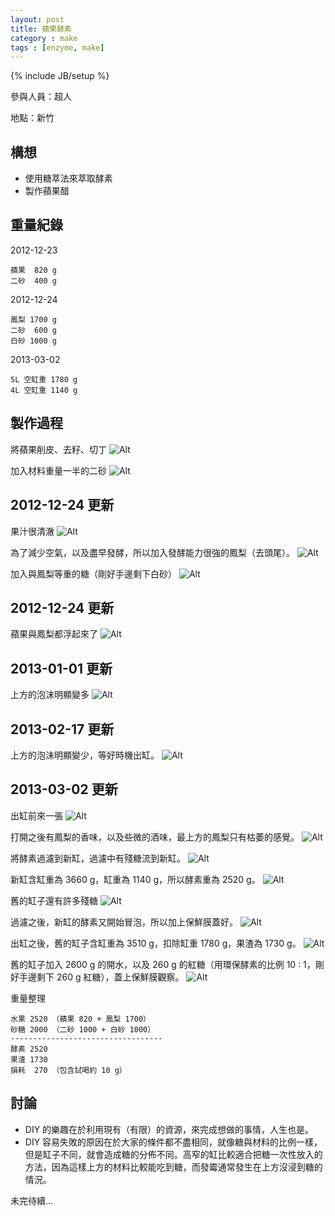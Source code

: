 ```yaml
---
layout: post
title: 蘋果酵素
category : make
tags : [enzyme, make]
---
```

{% include JB/setup %}

參與人員：超人

地點：新竹

## 構想

* 使用糖萃法來萃取酵素
* 製作蘋果醋

## 重量紀錄

2012-12-23

    蘋果  820 g
    二砂  400 g

2012-12-24

    鳳梨 1700 g
    二砂  600 g
    白砂 1000 g

2013-03-02

    5L 空缸重 1780 g
    4L 空缸重 1140 g

## 製作過程

將蘋果削皮、去籽、切丁
![Alt](/img/make/2012-12-23/IMG_20121223_215942.jpg)

加入材料重量一半的二砂
![Alt](/img/make/2012-12-23/IMG_20121223_220845.jpg)

## 2012-12-24 更新

果汁很清澈
![Alt](/img/make/2012-12-23/IMG_20121224_172556.jpg)

為了減少空氣，以及盡早發酵，所以加入發酵能力很強的鳳梨（去頭尾）。
![Alt](/img/make/2012-12-23/IMG_20121224_173231.jpg)

加入與鳳梨等重的糖（剛好手邊剩下白砂）
![Alt](/img/make/2012-12-23/IMG_20121224_174951.jpg)

## 2012-12-24 更新

蘋果與鳳梨都浮起來了
![Alt](/img/make/2012-12-23/IMG_20121227_185937.jpg)

## 2013-01-01 更新

上方的泡沫明顯變多
![Alt](/img/make/2012-12-23/IMG_20130101_000229.jpg)

## 2013-02-17 更新

上方的泡沫明顯變少，等好時機出缸。
![Alt](/img/make/2012-12-23/IMG_20130217_205355.jpg)

## 2013-03-02 更新

出缸前來一張
![Alt](/img/make/2012-12-23/IMG_20130302_111232.jpg)

打開之後有鳳梨的香味，以及些微的酒味，最上方的鳳梨只有枯萎的感覺。
![Alt](/img/make/2012-12-23/IMG_20130302_111455.jpg)

將酵素過濾到新缸，過濾中有殘糖流到新缸。
![Alt](/img/make/2012-12-23/IMG_20130302_112100.jpg)

新缸含缸重為 3660 g，缸重為 1140 g，所以酵素重為 2520 g。
![Alt](/img/make/2012-12-23/IMG_20130302_114054.jpg)

舊的缸子還有許多殘糖
![Alt](/img/make/2012-12-23/IMG_20130302_114122.jpg)

過濾之後，新缸的酵素又開始冒泡，所以加上保鮮膜蓋好。
![Alt](/img/make/2012-12-23/IMG_20130302_114657.jpg)

出缸之後，舊的缸子含缸重為 3510 g，扣除缸重 1780 g，果渣為 1730 g。
![Alt](/img/make/2012-12-23/IMG_20130302_142338.jpg)

舊的缸子加入 2600 g 的開水，以及 260 g 的紅糖（用環保酵素的比例 10 : 1，剛好手邊剩下 260 g 紅糖），蓋上保鮮膜觀察。
![Alt](/img/make/2012-12-23/IMG_20130302_143350.jpg)

重量整理

    水果 2520 （蘋果 820 + 鳳梨 1700）
    砂糖 2000 （二砂 1000 + 白砂 1000）
    ----------------------------------
    酵素 2520
    果渣 1730
    損耗  270 （包含試喝約 10 g）

## 討論

* DIY 的樂趣在於利用現有（有限）的資源，來完成想做的事情，人生也是。
* DIY 容易失敗的原因在於大家的條件都不盡相同，就像糖與材料的比例一樣，但是缸子不同，就會造成糖的分佈不同。高窄的缸比較適合把糖一次性放入的方法，因為這樣上方的材料比較能吃到糖，而發霉通常發生在上方沒浸到糖的情況。

未完待續...

